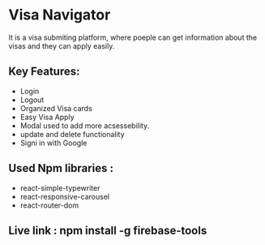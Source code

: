 # Visa Navigator

It is a visa submiting platform, where poeple can get information about the visas and they can apply easily.

## Key Features:
- Login
- Logout
- Organized Visa cards
- Easy Visa Apply
- Modal used to add more acsessebility.
- update and delete functionality
- Signi in with Google

## Used Npm libraries :
- react-simple-typewriter
- react-responsive-carousel
- react-router-dom


## Live link : npm install -g firebase-tools